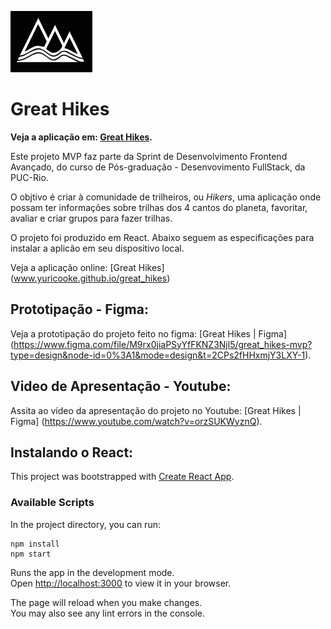 ![Great Hikes Logo](public/gh.png "Great Hikes logo")

# Great Hikes 

**Veja a aplicação em: [Great Hikes](http://greathikes.yuricooke.com).**

Este projeto MVP faz parte da Sprint de Desenvolvimento Frontend Avançado, do curso de Pós-graduação - Desenvovimento FullStack, da PUC-Rio.

O objtivo é criar à comunidade de trilheiros, ou _Hikers_, uma aplicação onde possam ter informações sobre trilhas dos 4 cantos do planeta, favoritar, avaliar e criar grupos para fazer trilhas. 

O projeto foi produzido em React. Abaixo seguem as especificações para instalar a aplicão em seu dispositivo local. 

Veja a aplicação online: [Great Hikes] (www.yuricooke.github.io/great_hikes)

## Prototipação - Figma: 
Veja a prototipação do projeto feito no figma: [Great Hikes | Figma] (https://www.figma.com/file/M9rx0jiaPSyYfFKNZ3Njl5/great_hikes-mvp?type=design&node-id=0%3A1&mode=design&t=2CPs2fHHxmjY3LXY-1).

## Video de Apresentação - Youtube:

Assita ao vídeo da apresentação do projeto no Youtube: [Great Hikes | Figma] (https://www.youtube.com/watch?v=orzSUKWyznQ).



## Instalando o React:

This project was bootstrapped with [Create React App](https://github.com/facebook/create-react-app).

### Available Scripts

In the project directory, you can run:
```
npm install
npm start
```

Runs the app in the development mode.\
Open [http://localhost:3000](http://localhost:3000) to view it in your browser.

The page will reload when you make changes.\
You may also see any lint errors in the console.
